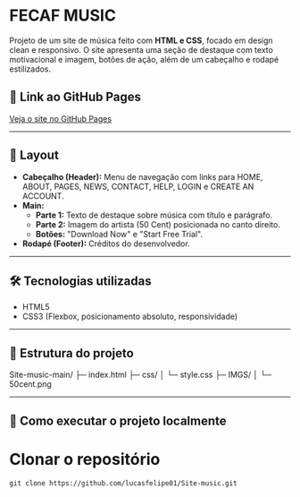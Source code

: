 # FECAF MUSIC

Projeto de um site de música feito com **HTML e CSS**, focado em design clean e responsivo. O site apresenta uma seção de destaque com texto motivacional e imagem, botões de ação, além de um cabeçalho e rodapé estilizados.

## 🔗 Link ao GitHub Pages

[Veja o site no GitHub Pages](https://lucasfelipe01.github.io/site-music/)  

---

## 🎨 Layout

- **Cabeçalho (Header):** Menu de navegação com links para HOME, ABOUT, PAGES, NEWS, CONTACT, HELP, LOGIN e CREATE AN ACCOUNT.  
- **Main:**  
  - **Parte 1:** Texto de destaque sobre música com título e parágrafo.  
  - **Parte 2:** Imagem do artista (50 Cent) posicionada no canto direito.  
  - **Botões:** "Download Now" e "Start Free Trial".  
- **Rodapé (Footer):** Créditos do desenvolvedor.

---

## 🛠 Tecnologias utilizadas

- HTML5  
- CSS3 (Flexbox, posicionamento absoluto, responsividade)

---

## 📁 Estrutura do projeto

Site-music-main/
├─ index.html
├─ css/
│ └─ style.css
├─ IMGS/
│ └─ 50cent.png

---

## 🚀 Como executar o projeto localmente

# Clonar o repositório
    git clone https://github.com/lucasfelipe01/Site-music.git

